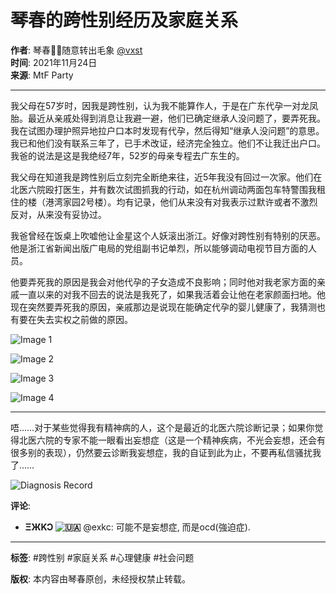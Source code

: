 # 琴春的跨性别经历及家庭关系

**作者**: 琴春🏳️‍⚧️随意转出毛象 [@vxst](https://hub.mtf.party/@vxst)  
**时间**: 2021年11月24日  
**来源**: MtF Party  

---

我父母在57岁时，因我是跨性别，认为我不能算作人，于是在广东代孕一对龙凤胎。最近从亲戚处得到消息让我避一避，他们已确定继承人没问题了，要弄死我。我在试图办理护照异地拉户口本时发现有代孕，然后得知“继承人没问题”的意思。我已和他们没有联系三年了，已手术改证，经济完全独立。他们不让我迁出户口。我爸的说法是这是我绝经7年，52岁的母亲专程去广东生的。

我父母在知道我是跨性别后立刻完全断绝来往，近5年我没有回过一次家。他们在北医六院殴打医生，并有数次试图抓我的行动，如在杭州调动两面包车特警围我租住的楼（港湾家园2号楼）。均有记录，他们从来没有对我表示过默许或者不激烈反对，从来没有妥协过。

我爸曾经在饭桌上吹嘘他让金星这个人妖滚出浙江。好像对跨性别有特别的厌恶。他是浙江省新闻出版广电局的党组副书记单烈，所以能够调动电视节目方面的人员。

他要弄死我的原因是我会对他代孕的子女造成不良影响；同时他对我老家方面的亲戚一直以来的对我不回去的说法是我死了，如果我活着会让他在老家颜面扫地。他现在突然要弄死我的原因，亲戚那边是说现在能确定代孕的婴儿健康了，我猜测也有要在失去实权之前做的原因。

![Image 1](https://images.mtf.party/media_attachments/files/107/330/701/397/460/423/original/fb45666f873af4eb.png)

![Image 2](https://images.mtf.party/media_attachments/files/107/330/701/522/262/874/original/0e87548d0597c3f2.png)

![Image 3](https://images.mtf.party/media_attachments/files/107/330/701/641/152/671/original/3ac33916b0b09bc9.png)

![Image 4](https://images.mtf.party/media_attachments/files/107/330/701/737/147/860/original/dcbfdc146ca52f1d.jpeg)

---

唔……对于某些觉得我有精神病的人，这个是最近的北医六院诊断记录；如果你觉得北医六院的专家不能一眼看出妄想症（这是一个精神疾病，不光会妄想，还会有很多别的表现），仍然要云诊断我妄想症，我的自证到此为止，不要再私信骚扰我了……

![Diagnosis Record](https://images.mtf.party/media_attachments/files/107/387/560/160/259/629/original/0ead4ec65aac4ecb.jpeg)

**评论**: 

- **ΞЖKƆ ![🇺🇦](/emoji/1f1fa-1f1e6.svg)** @exkc: 可能不是妄想症, 而是ocd(強迫症).

---

**标签**: #跨性别 #家庭关系 #心理健康 #社会问题

**版权**: 本内容由琴春原创，未经授权禁止转载。
<!-- tcd_original_link https://hub.mtf.party/@vxst/107387560220081998 -->
